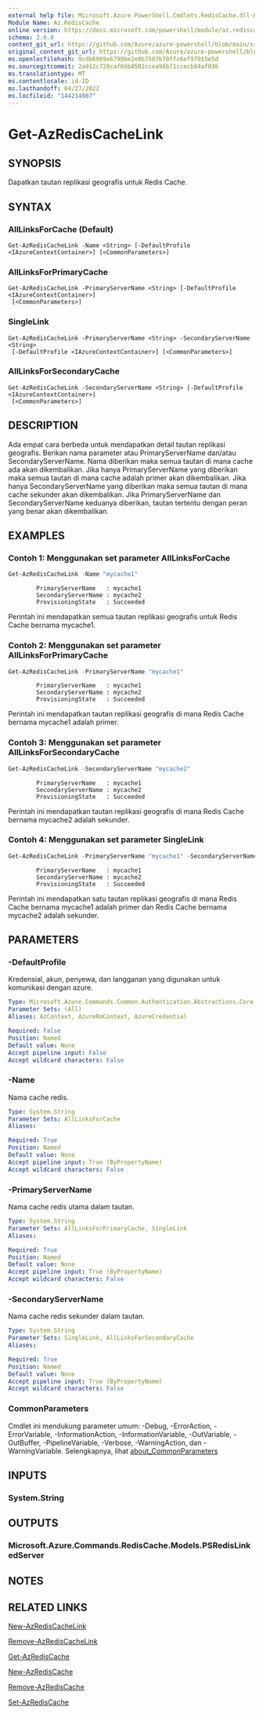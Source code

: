 ```yaml
---
external help file: Microsoft.Azure.PowerShell.Cmdlets.RedisCache.dll-Help.xml
Module Name: Az.RedisCache
online version: https://docs.microsoft.com/powershell/module/az.rediscache/get-azrediscachelink
schema: 2.0.0
content_git_url: https://github.com/Azure/azure-powershell/blob/main/src/RedisCache/RedisCache/help/Get-AzRedisCacheLink.md
original_content_git_url: https://github.com/Azure/azure-powershell/blob/main/src/RedisCache/RedisCache/help/Get-AzRedisCacheLink.md
ms.openlocfilehash: 9cdb6969e6799be2e0b7507b70ffc6ef97915e5d
ms.sourcegitcommit: 2a912c720caf0db4501ccea98b71ccecb84af036
ms.translationtype: MT
ms.contentlocale: id-ID
ms.lasthandoff: 04/27/2022
ms.locfileid: "144214907"
---
```

# Get-AzRedisCacheLink

## SYNOPSIS
Dapatkan tautan replikasi geografis untuk Redis Cache.

## SYNTAX

### AllLinksForCache (Default)
```
Get-AzRedisCacheLink -Name <String> [-DefaultProfile <IAzureContextContainer>] [<CommonParameters>]
```

### AllLinksForPrimaryCache
```
Get-AzRedisCacheLink -PrimaryServerName <String> [-DefaultProfile <IAzureContextContainer>]
 [<CommonParameters>]
```

### SingleLink
```
Get-AzRedisCacheLink -PrimaryServerName <String> -SecondaryServerName <String>
 [-DefaultProfile <IAzureContextContainer>] [<CommonParameters>]
```

### AllLinksForSecondaryCache
```
Get-AzRedisCacheLink -SecondaryServerName <String> [-DefaultProfile <IAzureContextContainer>]
 [<CommonParameters>]
```

## DESCRIPTION
Ada empat cara berbeda untuk mendapatkan detail tautan replikasi geografis. Berikan nama parameter atau PrimaryServerName dan/atau SecondaryServerName. Nama diberikan maka semua tautan di mana cache ada akan dikembalikan. Jika hanya PrimaryServerName yang diberikan maka semua tautan di mana cache adalah primer akan dikembalikan. Jika hanya SecondaryServerName yang diberikan maka semua tautan di mana cache sekunder akan dikembalikan. Jika PrimaryServerName dan SecondaryServerName keduanya diberikan, tautan tertentu dengan peran yang benar akan dikembalikan. 

## EXAMPLES

### Contoh 1: Menggunakan set parameter AllLinksForCache
```powershell
Get-AzRedisCacheLink -Name "mycache1"
```

```output
        PrimaryServerName   : mycache1
        SecondaryServerName : mycache2
        ProvisioningState   : Succeeded
```

Perintah ini mendapatkan semua tautan replikasi geografis untuk Redis Cache bernama mycache1.

### Contoh 2: Menggunakan set parameter AllLinksForPrimaryCache
```powershell
Get-AzRedisCacheLink -PrimaryServerName "mycache1"
```

```output
        PrimaryServerName   : mycache1
        SecondaryServerName : mycache2
        ProvisioningState   : Succeeded
```

Perintah ini mendapatkan tautan replikasi geografis di mana Redis Cache bernama mycache1 adalah primer.

### Contoh 3: Menggunakan set parameter AllLinksForSecondaryCache
```powershell
Get-AzRedisCacheLink -SecondaryServerName "mycache2"
```

```output
        PrimaryServerName   : mycache1
        SecondaryServerName : mycache2
        ProvisioningState   : Succeeded
```

Perintah ini mendapatkan tautan replikasi geografis di mana Redis Cache bernama mycache2 adalah sekunder.

### Contoh 4: Menggunakan set parameter SingleLink
```powershell
Get-AzRedisCacheLink -PrimaryServerName "mycache1" -SecondaryServerName "mycache2"
```

```output
        PrimaryServerName   : mycache1
        SecondaryServerName : mycache2
        ProvisioningState   : Succeeded
```

Perintah ini mendapatkan satu tautan replikasi geografis di mana Redis Cache bernama mycache1 adalah primer dan Redis Cache bernama mycache2 adalah sekunder.

## PARAMETERS

### -DefaultProfile
Kredensial, akun, penyewa, dan langganan yang digunakan untuk komunikasi dengan azure.

```yaml
Type: Microsoft.Azure.Commands.Common.Authentication.Abstractions.Core.IAzureContextContainer
Parameter Sets: (All)
Aliases: AzContext, AzureRmContext, AzureCredential

Required: False
Position: Named
Default value: None
Accept pipeline input: False
Accept wildcard characters: False
```

### -Name
Nama cache redis.

```yaml
Type: System.String
Parameter Sets: AllLinksForCache
Aliases:

Required: True
Position: Named
Default value: None
Accept pipeline input: True (ByPropertyName)
Accept wildcard characters: False
```

### -PrimaryServerName
Nama cache redis utama dalam tautan.

```yaml
Type: System.String
Parameter Sets: AllLinksForPrimaryCache, SingleLink
Aliases:

Required: True
Position: Named
Default value: None
Accept pipeline input: True (ByPropertyName)
Accept wildcard characters: False
```

### -SecondaryServerName
Nama cache redis sekunder dalam tautan.

```yaml
Type: System.String
Parameter Sets: SingleLink, AllLinksForSecondaryCache
Aliases:

Required: True
Position: Named
Default value: None
Accept pipeline input: True (ByPropertyName)
Accept wildcard characters: False
```

### CommonParameters
Cmdlet ini mendukung parameter umum: -Debug, -ErrorAction, -ErrorVariable, -InformationAction, -InformationVariable, -OutVariable, -OutBuffer, -PipelineVariable, -Verbose, -WarningAction, dan -WarningVariable. Selengkapnya, lihat [about_CommonParameters](http://go.microsoft.com/fwlink/?LinkID=113216)

## INPUTS

### System.String

## OUTPUTS

### Microsoft.Azure.Commands.RedisCache.Models.PSRedisLinkedServer

## NOTES

## RELATED LINKS

[New-AzRedisCacheLink](./New-AzRedisCacheLink.md)

[Remove-AzRedisCacheLink](./Remove-AzRedisCacheLink.md)

[Get-AzRedisCache](./Get-AzRedisCache.md)

[New-AzRedisCache](./New-AzRedisCache.md)

[Remove-AzRedisCache](./Remove-AzRedisCache.md)

[Set-AzRedisCache](./Set-AzRedisCache.md)